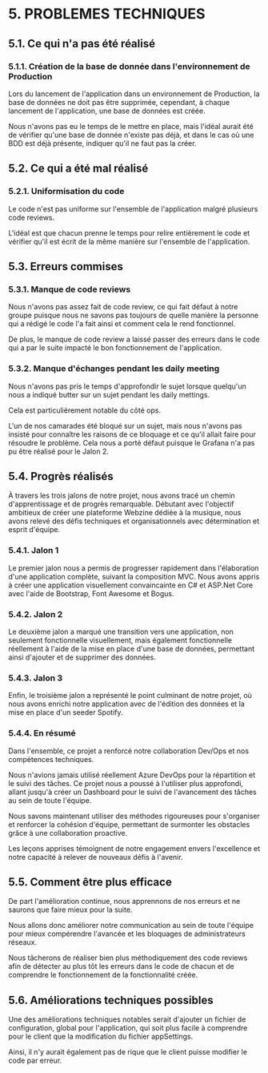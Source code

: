 # **5. PROBLEMES TECHNIQUES** ##

## 5.1. Ce qui n'a pas été réalisé

### 5.1.1. Création de la base de donnée dans l'environnement de Production

Lors du lancement de l'application dans un environnement de Production, la base de données ne doit pas être supprimée, cependant, à chaque lancement de l'application, une base de données est créée.

Nous n'avons pas eu le temps de le mettre en place, mais l'idéal aurait été de vérifier qu'une base de donnée n'existe pas déjà, et dans le cas où une BDD est déjà présente, indiquer qu'il ne faut pas la créer.

## 5.2. Ce qui a été mal réalisé

### 5.2.1. Uniformisation du code

Le code n'est pas uniforme sur l'ensemble de l'application malgré plusieurs code reviews.

L'idéal est que chacun prenne le temps pour relire entièrement le code et vérifier qu'il est écrit de la même manière sur l'ensemble de l'application.

## 5.3. Erreurs commises

### 5.3.1. Manque de code reviews

Nous n'avons pas assez fait de code review, ce qui fait défaut à notre groupe puisque nous ne savons pas toujours de quelle manière la personne qui a rédigé le code l'a fait ainsi et comment cela le rend fonctionnel.

De plus, le manque de code review a laissé passer des erreurs dans le code qui a par le suite impacté le bon fonctionnement de l'application.

### 5.3.2. Manque d'échanges pendant les daily meeting

Nous n'avons pas pris le temps d'approfondir le sujet lorsque quelqu'un nous a indiqué butter sur un sujet pendant les daily mettings.

Cela est particulièrement notable du côté ops.

L'un de nos camarades été bloqué sur un sujet, mais nous n'avons pas insisté pour connaître les raisons de ce bloquage et ce qu'il allait faire pour résoudre le problème.
Cela nous a porté défaut puisque le Grafana n'a pas pu être réalisé pour le Jalon 2.

## 5.4. Progrès réalisés

À travers les trois jalons de notre projet, nous avons tracé un chemin d'apprentissage et de progrès remarquable. 
Débutant avec l'objectif ambitieux de créer une plateforme Webzine dédiée à la musique, nous avons relevé des défis techniques et organisationnels avec détermination et esprit d'équipe.

### 5.4.1. Jalon 1

Le premier jalon nous a permis de progresser rapidement dans l'élaboration d'une application complète, suivant la composition MVC.
Nous avons appris à créer une application visuellement convaincainte en C# et ASP.Net Core avec l'aide de Bootstrap, Font Awesome et Bogus.

### 5.4.2. Jalon 2

Le deuxième jalon a marqué une transition vers une application, non seulement fonctionnelle visuellement, mais également fonctionnelle réellement à l'aide de la mise en place d'une base de données, permettant ainsi d'ajouter et de supprimer des données.

### 5.4.3. Jalon 3

Enfin, le troisième jalon a représenté le point culminant de notre projet, où nous avons enrichi notre application avec de l'édition des données et la mise en place d'un seeder Spotify.

### 5.4.4. En résumé

Dans l'ensemble, ce projet a renforcé notre collaboration  Dev/Ops et nos compétences techniques. 

Nous n'avions jamais utilisé réellement Azure DevOps pour la répartition et le suivi des tâches.
Ce projet nous a poussé à l'utiliser plus approfondi, allant jusqu'à créer un Dashboard pour le suivi de l'avancement des tâches au sein de toute l'équipe.

Nous savons maintenant utiliser des méthodes rigoureuses pour s'organiser et renforcer la cohésion d'équipe, permettant de surmonter les obstacles grâce à une collaboration proactive. 

Les leçons apprises témoignent de notre engagement envers l'excellence et notre capacité à relever de nouveaux défis à l'avenir.

## 5.5. Comment être plus efficace

De part l'amélioration continue, nous apprennons de nos erreurs et ne saurons que faire mieux pour la suite.

Nous allons donc améliorer notre communication au sein de toute l'équipe pour mieux compérendre l'avancée et les bloquages de administrateurs réseaux.

Nous tâcherons de réaliser bien plus méthodiquement des code reviews afin de détecter au plus tôt les erreurs dans le code de chacun et de comprendre le fonctionnement de la fonctionnalité créée.

## 5.6. Améliorations techniques possibles

Une des améliorations techniques notables serait d'ajouter un fichier de configuration, global pour l'application, qui soit plus facile à comprendre pour le client que la modification du fichier appSettings.

Ainsi, il n'y aurait également pas de rique que le client puisse modifier le code par erreur.
